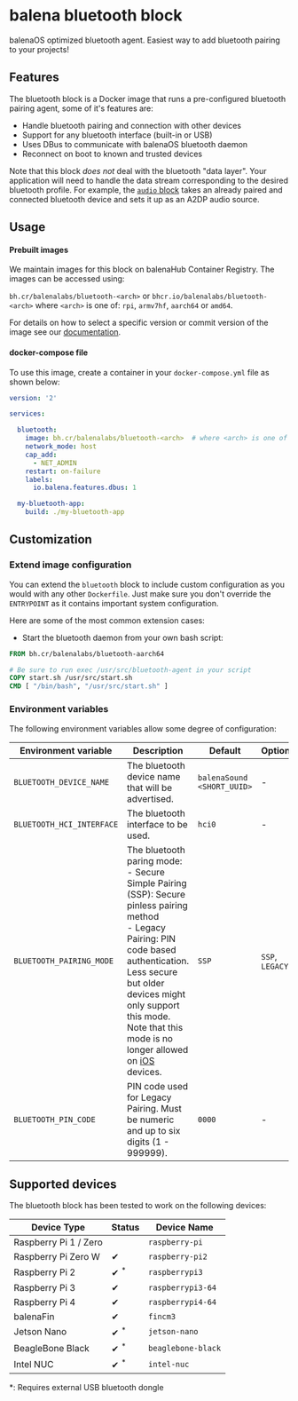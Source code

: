 # balena bluetooth block

balenaOS optimized bluetooth agent. Easiest way to add bluetooth pairing to your projects!

## Features

The bluetooth block is a Docker image that runs a pre-configured bluetooth pairing agent, some of it's features are:

- Handle bluetooth pairing and connection with other devices
- Support for any bluetooth interface (built-in or USB)
- Uses DBus to communicate with balenaOS bluetooth daemon
- Reconnect on boot to known and trusted devices

Note that this block *does not* deal with the bluetooth "data layer". Your application will need to handle the data stream corresponding to the desired bluetooth profile. For example, the [`audio` block](https://github.com/balena-labs-projects/audio) takes an already paired and connected bluetooth device and sets it up as an A2DP audio source.

## Usage

#### Prebuilt images

We maintain images for this block on balenaHub Container Registry. The images can be accessed using:

`bh.cr/balenalabs/bluetooth-<arch>` or `bhcr.io/balenalabs/bluetooth-<arch>` where `<arch>` is one of: `rpi`, `armv7hf`, `aarch64` or `amd64`.

For details on how to select a specific version or commit version of the image see our [documentation](https://github.com/balena-io/open-balena-registry-proxy/#usage).

#### docker-compose file
To use this image, create a container in your `docker-compose.yml` file as shown below:

```yaml
version: '2'

services:

  bluetooth:
    image: bh.cr/balenalabs/bluetooth-<arch>  # where <arch> is one of rpi, armv7hf, aarch64 or amd64
    network_mode: host
    cap_add:
      - NET_ADMIN
    restart: on-failure
    labels:
      io.balena.features.dbus: 1

  my-bluetooth-app:
    build: ./my-bluetooth-app
```


## Customization
### Extend image configuration

You can extend the `bluetooth` block to include custom configuration as you would with any other `Dockerfile`. Just make sure you don't override the `ENTRYPOINT` as it contains important system configuration.

Here are some of the most common extension cases: 

- Start the bluetooth daemon from your own bash script:

```Dockerfile
FROM bh.cr/balenalabs/bluetooth-aarch64

# Be sure to run exec /usr/src/bluetooth-agent in your script
COPY start.sh /usr/src/start.sh
CMD [ "/bin/bash", "/usr/src/start.sh" ]
```

### Environment variables

The following environment variables allow some degree of configuration:

| Environment variable | Description | Default | Options | 
| --- | --- | --- | --- |
| `BLUETOOTH_DEVICE_NAME` | The bluetooth device name that will be advertised. | `balenaSound <SHORT_UUID>` | - |
| `BLUETOOTH_HCI_INTERFACE` | The bluetooth interface to be used. | `hci0` | - |
| `BLUETOOTH_PAIRING_MODE` | The bluetooth paring mode:<br>- Secure Simple Pairing (SSP): Secure pinless pairing method<br>- Legacy Pairing: PIN code based authentication. Less secure but older devices might only support this mode. Note that this mode is no longer allowed on [iOS](https://developer.apple.com/accessories/Accessory-Design-Guidelines.pdf) devices. | `SSP` | `SSP`, `LEGACY` |
| `BLUETOOTH_PIN_CODE` | PIN code used for Legacy Pairing. Must be numeric and up to six digits (1 - 999999). | `0000` | - |

## Supported devices
The bluetooth block has been tested to work on the following devices:

| Device Type  | Status | Device Name |
| ------------- | ------------- | ------------- |
| Raspberry Pi 1 / Zero | | `raspberry-pi` |
| Raspberry Pi Zero W | ✔ | `raspberry-pi2` |
| Raspberry Pi 2 | ✔ <sup>*</sup> | `raspberrypi3` |
| Raspberry Pi 3 | ✔ | `raspberrypi3-64` |
| Raspberry Pi 4 | ✔ | `raspberrypi4-64` |
| balenaFin | ✔ | `fincm3` |
| Jetson Nano | ✔ <sup>*</sup> | `jetson-nano` |
| BeagleBone Black | ✔ <sup>*</sup> | `beaglebone-black` |
| Intel NUC | ✔ <sup>*</sup> | `intel-nuc` |

*: Requires external USB bluetooth dongle
